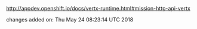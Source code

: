 http://appdev.openshift.io/docs/vertx-runtime.html#mission-http-api-vertx

 
 changes added on: Thu May 24 08:23:14 UTC 2018